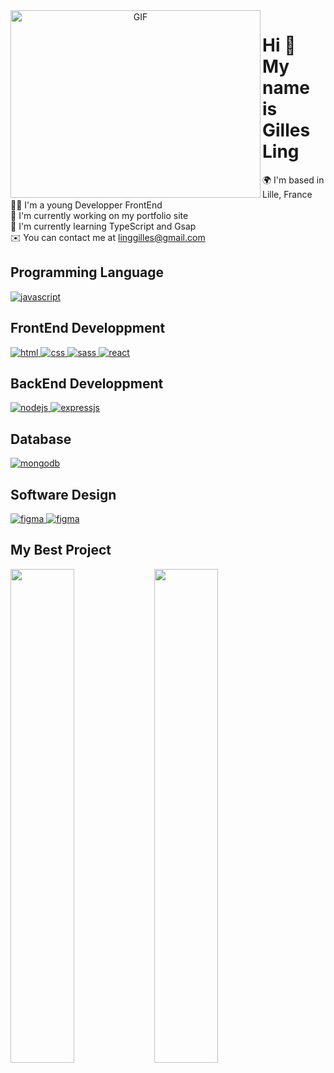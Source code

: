 <a target="_blank" align="center">
  <img align="left" top="500" height="300" width="400" alt="GIF" src="https://media.giphy.com/media/SWoSkN6DxTszqIKEqv/giphy.gif">
</a>
<!-- About Me -->
<h1>Hi 👋 My name is Gilles Ling </h1>

🌍 I'm based in Lille, France <br>
👨‍💻 I'm a young Developper FrontEnd <br>
🔭 I'm currently working on my portfolio site <br>
🚀 I'm currently learning TypeScript and Gsap <br>
✉️ You can contact me at [linggilles@gmail.com](mailto:linggilles@gmail.com)

<!-- Skills part -->
## Programming Language
<p align="left">
    <a
    href="https://developer.mozilla.org/en-US/docs/Web/JavaScript"
    target="_blank"
    rel="noreferrer"
  >
    <img
      src="https://img.shields.io/badge/JavaScript-323330?style=for-the-badge&logo=javascript&logoColor=F7DF1E"
      alt="javascript"
    />
  </a>
</p>

## FrontEnd Developpment
<p align="left">
    <a href="https://developer.mozilla.org/fr/docs/Glossary/HTML5" target="_blank" rel="noreferrer">
        <img
        src="https://img.shields.io/badge/HTML5-FF5733?style=for-the-badge&logo=html5&logoColor=white"
        alt="html"
        />
    </a>
    <a href="https://developer.mozilla.org/fr/docs/Web/CSS" target="_blank" rel="noreferrer">
        <img
        src="https://img.shields.io/badge/CSS3-4169E1?style=for-the-badge&logo=css3&logoColor=white"
        alt="css"
        />
    </a>
  <a href="https://sass-lang.com/" target="_blank" rel="noreferrer">
    <img
      src="https://img.shields.io/badge/Sass-bf4080?style=for-the-badge&logo=sass&logoColor=white"
      alt="sass"
    />
  </a>
  <a href="https://reactjs.org/" target="_blank" rel="noreferrer">
    <img
      src="https://img.shields.io/badge/React-20232A?style=for-the-badge&logo=react&logoColor=61DAFB"
      alt="react"
    />
  </a>
</p>

## BackEnd Developpment
<p align="left">
    <a href="https://nodejs.org/en/" target="_blank" rel="noreferrer">
        <img
        src="https://img.shields.io/badge/NodeJs-026e00?style=for-the-badge&logo=node.js&logoColor=white"
        alt="nodejs"
    />
    </a>
    <a href="https://expressjs.com/" target="_blank" rel="noreferrer">
        <img
        src="https://img.shields.io/badge/expressjs-666666?style=for-the-badge&logo=express&logoColor=white"
        alt="expressjs"
    />
  </a>
</p>

## Database
<p align="left">
  <a href="https://www.mongodb.com/" target="_blank" rel="noreferrer">
    <img
      src="https://img.shields.io/badge/MongoDB-4EA94B?style=for-the-badge&logo=mongodb&logoColor=white"
      alt="mongodb"
    />
  </a>
</p>

## Software Design
<p align="left">
  <a href="https://www.figma.com/" target="_blank" rel="noreferrer">
    <img
      src="https://img.shields.io/badge/Figma-a259ff?style=for-the-badge&logo=figma&logoColor=white"
      alt="figma"
    />
  </a>
  <a href="https://miro.com/" target="_blank" rel="noreferrer">
    <img
      src="https://img.shields.io/badge/Miro-FFC300?style=for-the-badge&logo=miro&logoColor=white"
      alt="figma"
    />
  </a>
</p>

## My Best Project
<div width="100%" align="center">
    <a href="https://github.com/GillesNC/PROJECT-KASA.git" align="left"><img align="left" width="45%" src="" /></a>
    <a href="https://github.com/GillesNC/PROJECT-OHMYFOOD.git" align="left"><img align="left" width="45%" src="" /></a>    
</div>
